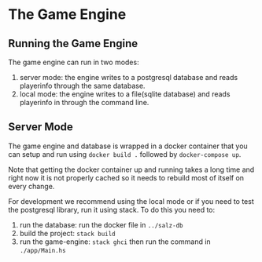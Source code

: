 # The Game Engine
## Running the Game Engine

The game engine can run in two modes: 
1. server mode: the engine writes to a postgresql database and reads playerinfo
     through the same database.
2. local mode: the engine writes to a file(sqlite database) and reads 
     playerinfo in through the command line.

## Server Mode
The game engine and database is wrapped in a docker container that you can setup
and run using `docker build .` followed by `docker-compose up`.

Note that getting the docker container up and running takes a long time and right
now it is not properly cached so it needs to rebuild most of itself on every
change.

For development we recommend using the local mode or if you need to test the 
postgresql library, run it using stack. To do this you need to:
1. run the database: run the docker file in `../salz-db`
2. build the project: `stack build`
3. run the game-engine: `stack ghci` then run the command in `./app/Main.hs` 
